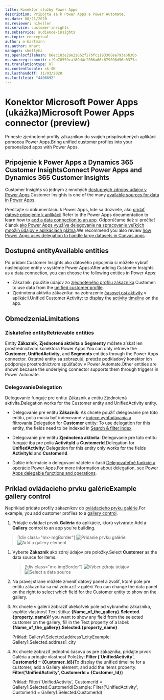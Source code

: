 ```yaml
---
title: Konektor služby Power Apps
description: Pripojte sa k Power Apps a Power Automate.
ms.date: 08/21/2020
ms.reviewer: nikeller
ms.service: customer-insights
ms.subservice: audience-insights
ms.topic: conceptual
author: m-hartmann
ms.author: mhart
manager: shellyha
ms.openlocfilehash: b6ec103e29e218b2f27bfc1193300ea793a6b30b
ms.sourcegitcommit: cf9b78559ca189d4c2086a66c879098d56c0377a
ms.translationtype: HT
ms.contentlocale: sk-SK
ms.lasthandoff: 11/03/2020
ms.locfileid: "4406892"
---
```

# <a name="microsoft-power-apps-connector-preview"></a><span data-ttu-id="c7407-103">Konektor Microsoft Power Apps (ukážka)</span><span class="sxs-lookup"><span data-stu-id="c7407-103">Microsoft Power Apps connector (preview)</span></span>

<span data-ttu-id="c7407-104">Prineste zjednotené profily zákazníkov do svojich prispôsobených aplikácií pomocou Power Apps.</span><span class="sxs-lookup"><span data-stu-id="c7407-104">Bring unified customer profiles into your personalized apps with Power Apps.</span></span>

## <a name="connect-power-apps-and-dynamics-365-customer-insights"></a><span data-ttu-id="c7407-105">Pripojenie k Power Apps a Dynamics 365 Customer Insights</span><span class="sxs-lookup"><span data-stu-id="c7407-105">Connect Power Apps and Dynamics 365 Customer Insights</span></span>

<span data-ttu-id="c7407-106">Customer Insights sú jedným z mnohých [dostupných zdrojov údajov v Power Apps](https://docs.microsoft.com/powerapps/maker/canvas-apps/working-with-data-sources).</span><span class="sxs-lookup"><span data-stu-id="c7407-106">Customer Insights is one of the many [available sources for data in Power Apps](https://docs.microsoft.com/powerapps/maker/canvas-apps/working-with-data-sources).</span></span>

<span data-ttu-id="c7407-107">Prečítajte si dokumentáciu k Power Apps, kde sa dozviete, ako [pridať dátové pripojenie k aplikácii](https://docs.microsoft.com/powerapps/maker/canvas-apps/add-data-connection).</span><span class="sxs-lookup"><span data-stu-id="c7407-107">Refer to the Power Apps documentation to learn how to [add a data connection to an app](https://docs.microsoft.com/powerapps/maker/canvas-apps/add-data-connection).</span></span> <span data-ttu-id="c7407-108">Odporúčame tiež si prečítať článok [ako Power Apps využíva delegovanie na spracovanie veľkých množín údajov v aplikáciách plátna](https://docs.microsoft.com/powerapps/maker/canvas-apps/delegation-overview).</span><span class="sxs-lookup"><span data-stu-id="c7407-108">We recommend you also review [how Power Apps uses delegation to handle large datasets in Canvas apps](https://docs.microsoft.com/powerapps/maker/canvas-apps/delegation-overview).</span></span>

## <a name="available-entities"></a><span data-ttu-id="c7407-109">Dostupné entity</span><span class="sxs-lookup"><span data-stu-id="c7407-109">Available entities</span></span>

<span data-ttu-id="c7407-110">Po pridaní Customer Insights ako dátového pripojenia si môžete vybrať nasledujúce entity v systéme Power Apps:</span><span class="sxs-lookup"><span data-stu-id="c7407-110">After adding Customer Insights as a data connection, you can choose the following entities in Power Apps:</span></span>

- <span data-ttu-id="c7407-111">Zákazník: použitie údajov zo [zjednoteného profilu zákazníka](customer-profiles.md).</span><span class="sxs-lookup"><span data-stu-id="c7407-111">Customer: to use data from the [unified customer profile](customer-profiles.md).</span></span>
- <span data-ttu-id="c7407-112">Zjednotená aktivita zákazníka: na zobrazenie [časovej osi aktivity](activities.md) v aplikácii.</span><span class="sxs-lookup"><span data-stu-id="c7407-112">Unified Customer Activity: to display the [activity timeline](activities.md) on the app.</span></span>

## <a name="limitations"></a><span data-ttu-id="c7407-113">Obmedzenia</span><span class="sxs-lookup"><span data-stu-id="c7407-113">Limitations</span></span>

### <a name="retrievable-entities"></a><span data-ttu-id="c7407-114">Získateľné entity</span><span class="sxs-lookup"><span data-stu-id="c7407-114">Retrievable entities</span></span>

<span data-ttu-id="c7407-115">Entity **Zákazník**, **Zjednotená aktivita** a **Segmenty** môžete získať len prostredníctvom konektora Power Apps.</span><span class="sxs-lookup"><span data-stu-id="c7407-115">You can only retrieve the **Customer**, **UnifiedActivity**, and **Segments** entities through the Power Apps connector.</span></span> <span data-ttu-id="c7407-116">Ostatné entity sa zobrazujú, pretože podkladový konektor ich podporuje prostredníctvom spúšťačov v Power Automate.</span><span class="sxs-lookup"><span data-stu-id="c7407-116">Other entities are shown because the underlying connector supports them through triggers in Power Automate.</span></span>  

### <a name="delegation"></a><span data-ttu-id="c7407-117">Delegovanie</span><span class="sxs-lookup"><span data-stu-id="c7407-117">Delegation</span></span>

<span data-ttu-id="c7407-118">Delegovanie funguje pre entitu Zákazník a entitu Zjednotená aktivita.</span><span class="sxs-lookup"><span data-stu-id="c7407-118">Delegation works for the Customer entity and UnifiedActivity entity.</span></span> 

- <span data-ttu-id="c7407-119">Delegovanie pre entitu **Zákazník**: Ak chcete použiť delegovanie pre túto entitu, polia musia byť indexované v [indexe vyhľadávania a filtrovania](search-filter-index.md).</span><span class="sxs-lookup"><span data-stu-id="c7407-119">Delegation for **Customer** entity: To use delegation for this entity, the fields need to be indexed in [Search & filter index](search-filter-index.md).</span></span>  

- <span data-ttu-id="c7407-120">Delegovanie pre entitu **Zjednotená aktivita**: Delegovanie pre túto entitu funguje iba pre polia **ActivityId** a **CustomerId**.</span><span class="sxs-lookup"><span data-stu-id="c7407-120">Delegation for **UnifiedActivity**: Delegation for this entity only works for the fields **ActivityId** and **CustomerId**.</span></span>  

- <span data-ttu-id="c7407-121">Ďalšie informácie o delegovaní nájdete v časti [Delegovateľné funkcie a operácie Power Apps](https://docs.microsoft.com/connectors/commondataservice/#power-apps-delegable-functions-and-operations-for-the-cds-for-apps).</span><span class="sxs-lookup"><span data-stu-id="c7407-121">For more information about delegation, see [Power Apps delegable functions and operations](https://docs.microsoft.com/connectors/commondataservice/#power-apps-delegable-functions-and-operations-for-the-cds-for-apps).</span></span> 

## <a name="example-gallery-control"></a><span data-ttu-id="c7407-122">Príklad ovládacieho prvku galérie</span><span class="sxs-lookup"><span data-stu-id="c7407-122">Example gallery control</span></span>

<span data-ttu-id="c7407-123">Napríklad pridáte profily zákazníkov do [ovládacieho prvku galérie](https://docs.microsoft.com/powerapps/maker/canvas-apps/add-gallery).</span><span class="sxs-lookup"><span data-stu-id="c7407-123">For example, you add customer profiles to a [gallery control](https://docs.microsoft.com/powerapps/maker/canvas-apps/add-gallery).</span></span>

1. <span data-ttu-id="c7407-124">Pridajte ovládací prvok **Galéria** do aplikácie, ktorú vytvárate.</span><span class="sxs-lookup"><span data-stu-id="c7407-124">Add a **Gallery** control to an app you're building.</span></span>

> [!div class="mx-imgBorder"]
> <span data-ttu-id="c7407-125">![Pridanie prvku galérie](media/connector-powerapps9.png "Pridanie prvku galérie")</span><span class="sxs-lookup"><span data-stu-id="c7407-125">![Add a gallery element](media/connector-powerapps9.png "Add a gallery element")</span></span>

1. <span data-ttu-id="c7407-126">Vyberte **Zákazník** ako zdroj údajov pre položky.</span><span class="sxs-lookup"><span data-stu-id="c7407-126">Select **Customer** as the data source for items.</span></span>

    > [!div class="mx-imgBorder"]
    > <span data-ttu-id="c7407-127">![Výber zdroja údajov](media/choose-datasource-powerapps.png "Výber zdroja údajov")</span><span class="sxs-lookup"><span data-stu-id="c7407-127">![Select a data source](media/choose-datasource-powerapps.png "Select a data source")</span></span>

1. <span data-ttu-id="c7407-128">Na pravej strane môžete zmeniť dátový panel a zvoliť, ktoré pole pre entitu zákazníka sa má zobraziť v galérii.</span><span class="sxs-lookup"><span data-stu-id="c7407-128">You can change the data panel on the right to select which field for the Customer entity to show on the gallery.</span></span>

1. <span data-ttu-id="c7407-129">Ak chcete v galérii zobraziť akékoľvek pole od vybraného zákazníka, vyplňte vlastnosť Text štítka: **{Name_of_the_gallery}.Selected.{property_name}**</span><span class="sxs-lookup"><span data-stu-id="c7407-129">If you want to show any field from the selected customer on the gallery, fill in the Text property of a label:  **{Name_of_the_gallery}.Selected.{property_name}**</span></span>

    <span data-ttu-id="c7407-130">Príklad: Gallery1.Selected.address1_city</span><span class="sxs-lookup"><span data-stu-id="c7407-130">Example: Gallery1.Selected.address1_city</span></span>

1. <span data-ttu-id="c7407-131">Ak chcete zobraziť jednotnú časovú os pre zákazníka, pridajte prvok Galéria a pridajte vlastnosť Položky: **Filter ('UnifiedActivity', CustomerId = {Customer_Id})**</span><span class="sxs-lookup"><span data-stu-id="c7407-131">To display the unified timeline for a customer, add a Gallery element, and add the Items property: **Filter('UnifiedActivity', CustomerId = {Customer_Id})**</span></span>

    <span data-ttu-id="c7407-132">Príklad: Filter('UnifiedActivity', CustomerId = Gallery1.Selected.CustomerId)</span><span class="sxs-lookup"><span data-stu-id="c7407-132">Example: Filter('UnifiedActivity', CustomerId = Gallery1.Selected.CustomerId)</span></span>
